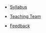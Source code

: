- [Syllabus](syllabus)
<!-- - [AI Policy](ai-policy) -->
<!-- - [Course Schedule](schedule) -->
- [Teaching Team](teaching-team)
<!-- - [Lecture Notes](lecture-notes) -->
<!-- - [Assignments & Labs](assignment-lab-details) -->
<!-- - [Resources](resources) -->
- [Feedback](feedback)